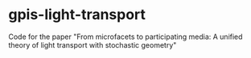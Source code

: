 # gpis-light-transport
Code for the paper "From microfacets to participating media: A unified theory of light transport with stochastic geometry"
